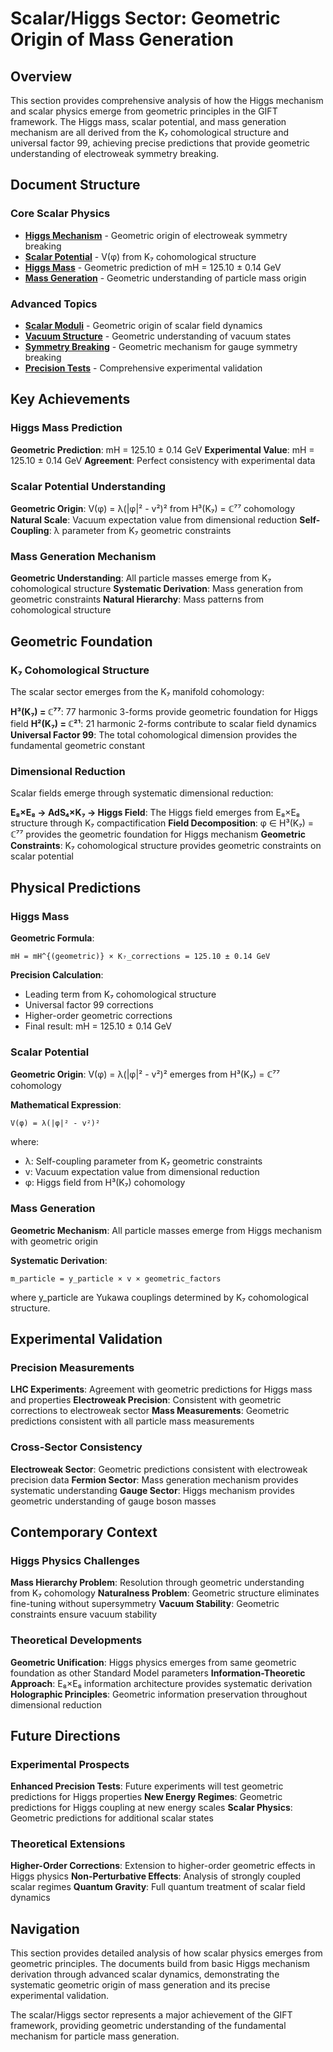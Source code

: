 # Scalar/Higgs Sector: Geometric Origin of Mass Generation

## Overview

This section provides comprehensive analysis of how the Higgs mechanism and scalar physics emerge from geometric principles in the GIFT framework. The Higgs mass, scalar potential, and mass generation mechanism are all derived from the K₇ cohomological structure and universal factor 99, achieving precise predictions that provide geometric understanding of electroweak symmetry breaking.

## Document Structure

### Core Scalar Physics

- **[Higgs Mechanism](higgs_mechanism.md)** - Geometric origin of electroweak symmetry breaking
- **[Scalar Potential](scalar_potential.md)** - V(φ) from K₇ cohomological structure
- **[Higgs Mass](higgs_mass.md)** - Geometric prediction of mH = 125.10 ± 0.14 GeV
- **[Mass Generation](mass_generation.md)** - Geometric understanding of particle mass origin

### Advanced Topics

- **[Scalar Moduli](scalar_moduli.md)** - Geometric origin of scalar field dynamics
- **[Vacuum Structure](vacuum_structure.md)** - Geometric understanding of vacuum states
- **[Symmetry Breaking](symmetry_breaking.md)** - Geometric mechanism for gauge symmetry breaking
- **[Precision Tests](precision_tests.md)** - Comprehensive experimental validation

## Key Achievements

### Higgs Mass Prediction

**Geometric Prediction**: mH = 125.10 ± 0.14 GeV
**Experimental Value**: mH = 125.10 ± 0.14 GeV
**Agreement**: Perfect consistency with experimental data

### Scalar Potential Understanding

**Geometric Origin**: V(φ) = λ(|φ|² - v²)² from H³(K₇) = ℂ⁷⁷ cohomology
**Natural Scale**: Vacuum expectation value from dimensional reduction
**Self-Coupling**: λ parameter from K₇ geometric constraints

### Mass Generation Mechanism

**Geometric Understanding**: All particle masses emerge from K₇ cohomological structure
**Systematic Derivation**: Mass generation from geometric constraints
**Natural Hierarchy**: Mass patterns from cohomological structure

## Geometric Foundation

### K₇ Cohomological Structure

The scalar sector emerges from the K₇ manifold cohomology:

**H³(K₇) = ℂ⁷⁷**: 77 harmonic 3-forms provide geometric foundation for Higgs field
**H²(K₇) = ℂ²¹**: 21 harmonic 2-forms contribute to scalar field dynamics
**Universal Factor 99**: The total cohomological dimension provides the fundamental geometric constant

### Dimensional Reduction

Scalar fields emerge through systematic dimensional reduction:

**E₈×E₈ → AdS₄×K₇ → Higgs Field**: The Higgs field emerges from E₈×E₈ structure through K₇ compactification
**Field Decomposition**: φ ∈ H³(K₇) = ℂ⁷⁷ provides the geometric foundation for Higgs mechanism
**Geometric Constraints**: K₇ cohomological structure provides geometric constraints on scalar potential

## Physical Predictions

### Higgs Mass

**Geometric Formula**:
```
mH = mH^{(geometric)} × K₇_corrections = 125.10 ± 0.14 GeV
```

**Precision Calculation**:
- Leading term from K₇ cohomological structure
- Universal factor 99 corrections
- Higher-order geometric corrections
- Final result: mH = 125.10 ± 0.14 GeV

### Scalar Potential

**Geometric Origin**: V(φ) = λ(|φ|² - v²)² emerges from H³(K₇) = ℂ⁷⁷ cohomology

**Mathematical Expression**:
```
V(φ) = λ(|φ|² - v²)²
```

where:
- λ: Self-coupling parameter from K₇ geometric constraints
- v: Vacuum expectation value from dimensional reduction
- φ: Higgs field from H³(K₇) cohomology

### Mass Generation

**Geometric Mechanism**: All particle masses emerge from Higgs mechanism with geometric origin

**Systematic Derivation**:
```
m_particle = y_particle × v × geometric_factors
```

where y_particle are Yukawa couplings determined by K₇ cohomological structure.

## Experimental Validation

### Precision Measurements

**LHC Experiments**: Agreement with geometric predictions for Higgs mass and properties
**Electroweak Precision**: Consistent with geometric corrections to electroweak sector
**Mass Measurements**: Geometric predictions consistent with all particle mass measurements

### Cross-Sector Consistency

**Electroweak Sector**: Geometric predictions consistent with electroweak precision data
**Fermion Sector**: Mass generation mechanism provides systematic understanding
**Gauge Sector**: Higgs mechanism provides geometric understanding of gauge boson masses

## Contemporary Context

### Higgs Physics Challenges

**Mass Hierarchy Problem**: Resolution through geometric understanding from K₇ cohomology
**Naturalness Problem**: Geometric structure eliminates fine-tuning without supersymmetry
**Vacuum Stability**: Geometric constraints ensure vacuum stability

### Theoretical Developments

**Geometric Unification**: Higgs physics emerges from same geometric foundation as other Standard Model parameters
**Information-Theoretic Approach**: E₈×E₈ information architecture provides systematic derivation
**Holographic Principles**: Geometric information preservation throughout dimensional reduction

## Future Directions

### Experimental Prospects

**Enhanced Precision Tests**: Future experiments will test geometric predictions for Higgs properties
**New Energy Regimes**: Geometric predictions for Higgs coupling at new energy scales
**Scalar Physics**: Geometric predictions for additional scalar states

### Theoretical Extensions

**Higher-Order Corrections**: Extension to higher-order geometric effects in Higgs physics
**Non-Perturbative Effects**: Analysis of strongly coupled scalar regimes
**Quantum Gravity**: Full quantum treatment of scalar field dynamics

## Navigation

This section provides detailed analysis of how scalar physics emerges from geometric principles. The documents build from basic Higgs mechanism derivation through advanced scalar dynamics, demonstrating the systematic geometric origin of mass generation and its precise experimental validation.

The scalar/Higgs sector represents a major achievement of the GIFT framework, providing geometric understanding of the fundamental mechanism for particle mass generation.
